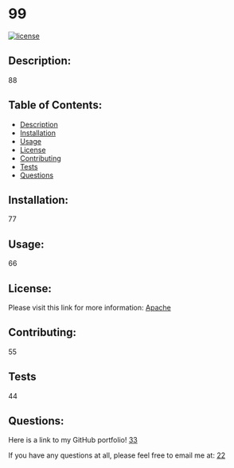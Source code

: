 
  # 99

  [![license](https://img.shields.io/badge/license-Apache-blue.svg)](https://shields.io) 

  ## Description:
  88
  
  ## Table of Contents:
  - [Description](#description)
  - [Installation](#install)
  - [Usage](#usage)
  - [License](#license)
  - [Contributing](#contrib)
  - [Tests](#tests)
  - [Questions](#github)

  ## Installation:

  77

  ## Usage:

  66

  ## License: 
  Please visit this link for more information: [Apache](https://opensource.org/licenses/Apache-2.0) 


  ## Contributing:

  55

  ## Tests

  44

  ## Questions:

  Here is a link to my GitHub portfolio! [33](https://github.com/33)

  If you have any questions at all, please feel free to email me at: [22](mailto:user@example.com)